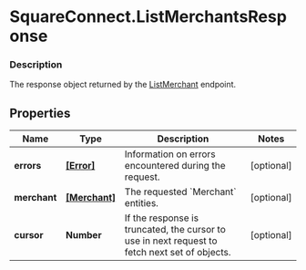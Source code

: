 # SquareConnect.ListMerchantsResponse

### Description

The response object returned by the [ListMerchant](#endpoint-listmerchant) endpoint.

## Properties
Name | Type | Description | Notes
------------ | ------------- | ------------- | -------------
**errors** | [**[Error]**](Error.md) | Information on errors encountered during the request. | [optional] 
**merchant** | [**[Merchant]**](Merchant.md) | The requested &#x60;Merchant&#x60; entities. | [optional] 
**cursor** | **Number** | If the  response is truncated, the cursor to use in next  request to fetch next set of objects. | [optional] 


